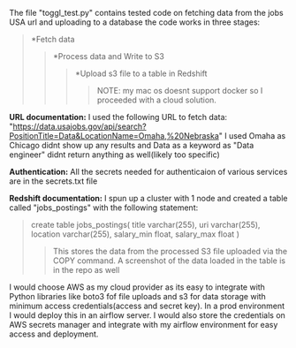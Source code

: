 The file "toggl_test.py" contains tested code on fetching data from the jobs USA url and uploading to a database
the code works in three stages:
 >*Fetch data
 >>*Process data and Write to S3 
 >>>*Upload s3 file to a table in Redshift
>>>>NOTE: my mac os doesnt support docker so I proceeded with a cloud solution. 

**URL documentation:**
I used the following URL to fetch data:
"https://data.usajobs.gov/api/search?PositionTitle=Data&LocationName=Omaha,%20Nebraska"
I used Omaha as Chicago didnt show up any results and Data as a keyword as "Data engineer" didnt return anything as well(likely too specific)

**Authentication:**
All the secrets needed for authenticaion of various services are in the secrets.txt file

**Redshift documentation:**
I spun up a cluster with 1 node and created a table called "jobs_postings" with the following statement:
>create table jobs_postings(
  title varchar(255),
  uri varchar(255),
  location varchar(255),
  salary_min float,
  salary_max float
)
>>This stores the data from the processed S3 file uploaded via the COPY command. A screenshot of the data loaded in the table is in the repo as well

I would choose AWS as my cloud provider as its easy to integrate with Python libraries like boto3 fof file uploads and s3 for data storage with minimum access credentials(access and secret key). In a prod environment I would deploy this in an airflow server. 
I would also store the credentials on AWS secrets manager and integrate with my airflow environment for easy access and deployment.
